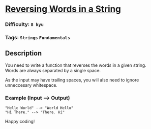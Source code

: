 # [Reversing Words in a String](https://www.codewars.com/kata/57a55c8b72292d057b000594)

### Difficulty: `8 kyu`

### Tags: `Strings` `Fundamentals`

## Description

You need to write a function that reverses the words in a given string. Words are always separated by a single space.

As the input may have trailing spaces, you will also need to ignore unneccesary whitespace.

### Example (Input --> Output)

```
"Hello World" --> "World Hello"
"Hi There." --> "There. Hi"
```

Happy coding!

